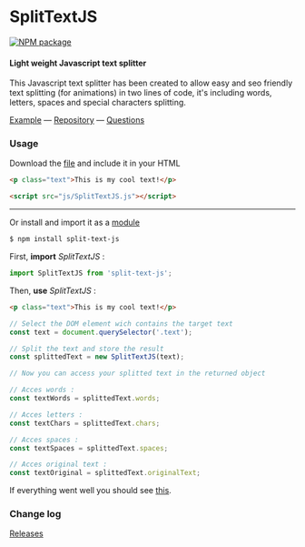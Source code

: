 SplitTextJS
===========

[![NPM package][npm]][npm-url]

#### Light weight Javascript text splitter ####

This Javascript text splitter has been created to allow easy and seo friendly text splitting (for animations) in two lines of code, it's including words, letters, spaces and special characters splitting.

[Example](https://codepen.io/Saucy_/pen/aeWeRE) &mdash;
[Repository](https://github.com/SaucySpray/split-text) &mdash;
[Questions](http://stackoverflow.com/questions/tagged/split-text-js)

### Usage ###

Download the [file](https://registry.npmjs.org/split-text-js/-/split-text-js-1.0.2.tgz) and include it in your HTML
```html
<p class="text">This is my cool text!</p>

<script src="js/SplitTextJS.js"></script>
```

-----------

Or install and import it as a [module](https://www.npmjs.com/package/split-text-js)

```sh
$ npm install split-text-js
```

First, **import** _SplitTextJS_ :

```javascript
import SplitTextJS from 'split-text-js';
```

Then, **use** _SplitTextJS_ :

```html
<p class="text">This is my cool text!</p>
```

```javascript
// Select the DOM element wich contains the target text
const text = document.querySelector('.text');

// Split the text and store the result
const splittedText = new SplitTextJS(text);

// Now you can access your splitted text in the returned object

// Acces words :
const textWords = splittedText.words;

// Acces letters :
const textChars = splittedText.chars;

// Acces spaces :
const textSpaces = splittedText.spaces;

// Acces original text :
const textOriginal = splittedText.originalText;
```

If everything went well you should see [this](https://codesandbox.io/s/split-text-js-fkr7b).

### Change log ###

[Releases](https://github.com/SaucySpray/split-text/releases)


[npm]: https://img.shields.io/npm/v/split-text-js.svg
[npm-url]: https://www.npmjs.com/package/split-text-js